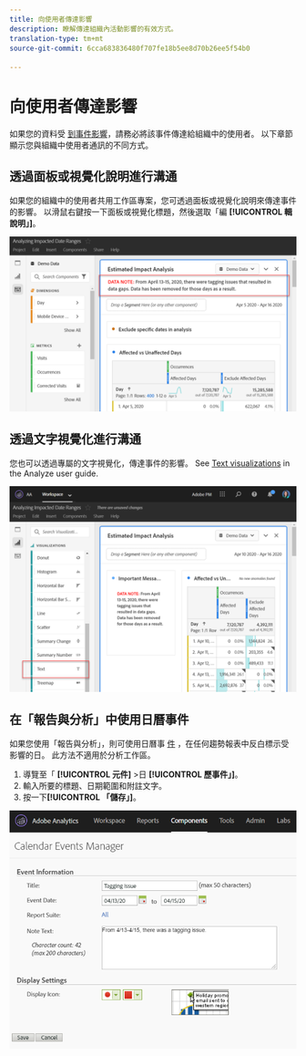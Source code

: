 ```yaml
---
title: 向使用者傳達影響
description: 瞭解傳達組織內活動影響的有效方式。
translation-type: tm+mt
source-git-commit: 6cca683836480f707fe18b5ee8d70b26ee5f54b0

---
```



# 向使用者傳達影響

如果您的資料受 [到事件影響](../event-impacted.md)，請務必將該事件傳達給組織中的使用者。 以下章節顯示您與組織中使用者通訊的不同方式。

## 透過面板或視覺化說明進行溝通

如果您的組織中的使用者共用工作區專案，您可透過面板或視覺化說明來傳達事件的影響。 以滑鼠右鍵按一下面板或視覺化標題，然後選取「編 **[!UICONTROL 輯說明」]**。

![面板說明](../assets/panel_description.png)

## 透過文字視覺化進行溝通

您也可以透過專屬的文字視覺化，傳達事件的影響。 See [Text visualizations](/help/analyze/analysis-workspace/visualizations/text.md) in the Analyze user guide.

![文字視覺化](../assets/text_visualization.png)

## 在「報告與分析」中使用日曆事件

如果您使用「報告與分析」，則可使用日曆事 [件](/help/components/t-calendar-event.md) ，在任何趨勢報表中反白標示受影響的日。 此方法不適用於分析工作區。

1. 導覽至「 **[!UICONTROL 元件]** >日 **[!UICONTROL 歷事件」]**。
2. 輸入所要的標題、日期範圍和附註文字。
3. 按一下&#x200B;**[!UICONTROL 「儲存」]**。

![日曆事件](../assets/exclude_calendar_event.png)
